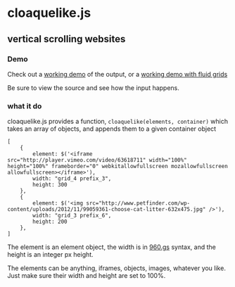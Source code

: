 # cloaquelike.js

## vertical scrolling websites

### Demo

Check out a [working demo](http://amonks.github.io/cloaquelike.js/) of the output, or a [working demo with fluid grids](http://amonks.github.io/cloaquelike.js/fluid.html)

Be sure to view the source and see how the input happens.

### what it do

cloaquelike.js provides a function, `cloaquelike(elements, container)` which takes an array of objects, and appends them to a given container object

	[
		{
			element: $('<iframe src="http://player.vimeo.com/video/63618711" width="100%" height="100%" frameborder="0" webkitallowfullscreen mozallowfullscreen allowfullscreen></iframe>'),
			width: "grid_4 prefix_3",
			height: 300
		},
		{
			element: $('<img src="http://www.petfinder.com/wp-content/uploads/2012/11/99059361-choose-cat-litter-632x475.jpg" />'),
			width: "grid_3 prefix_6",
			height: 200
		},
	]

The element is an element object, the width is in [960.gs](http://960.gs) syntax, and the height is an integer px height.

The elements can be anything, iframes, objects, images, whatever you like. Just make sure their width and height are set to 100%.